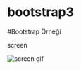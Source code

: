 # bootstrap3

#Bootstrap Örneği

screen

![screen gif](https://github.com/zeynepdeli/bootstrap3/assets/129688573/051c37f7-4d4b-4ebc-bb0d-481c4d520857)

